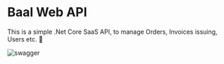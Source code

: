 ﻿# Baal Web API

This is a simple .Net Core SaaS API, to manage Orders, Invoices issuing, Users etc. 🚀

![swagger](https://user-images.githubusercontent.com/5221349/70393296-b18aeb80-19e8-11ea-924c-e9828ebb3677.png)

